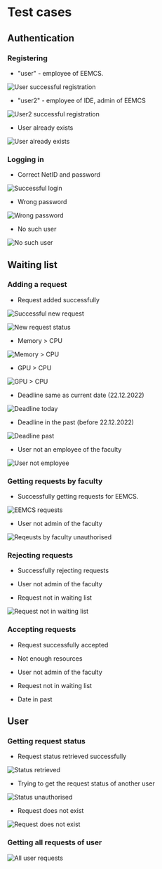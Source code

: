 # Test cases

## Authentication

### Registering

* "user" - employee of EEMCS.

![User successful registration](postman_tests/register_success.png)

* "user2" - employee of IDE, admin of EEMCS

![User2 successful registration](postman_tests/register_user2.png)

* User already exists

![User already exists](postman_tests/register_already_exists.png)

### Logging in

* Correct NetID and password

![Successful login](postman_tests/login_success.png)

* Wrong password

![Wrong password](postman_tests/login_wrong_password.png)

* No such user

![No such user](postman_tests/login_no_user.png)

## Waiting list

### Adding a request

* Request added successfully

![Successful new request](postman_tests/new_request_success.png)

![New request status](postman_tests/new_request_status.png)

* Memory > CPU

![Memory > CPU](postman_tests/new_request_ram_gt_cpu.png)

* GPU > CPU

![GPU > CPU](postman_tests/new_request_gpu_gt_cpu.png)

* Deadline same as current date (22.12.2022)

![Deadline today](postman_tests/new_request_deadline_same_day.png)

* Deadline in the past (before 22.12.2022)

![Deadline past](postman_tests/new_request_deadline_past.png)

* User not an employee of the faculty

![User not employee](postman_tests/new_request_not_employee.png)

### Getting requests by faculty

* Successfully getting requests for EEMCS.

![EEMCS requests](postman_tests/requests_by_faculty_EEMCS.png)

* User not admin of the faculty

![Reqeusts by faculty unauthorised](postman_tests/requests_by_faculty_unauthorised.png)

### Rejecting requests

* Successfully rejecting requests

* User not admin of the faculty

* Request not in waiting list

![Request not in waiting list](postman_tests/reject_no_request.png)

### Accepting requests

* Request successfully accepted

* Not enough resources

* User not admin of the faculty

* Request not in waiting list

* Date in past

## User

### Getting request status

* Request status retrieved successfully

![Status retrieved](postman_tests/status_success.png)

* Trying to get the request status of another user

![Status unauthorised](postman_tests/status_unauthorised.png)

* Request does not exist

![Request does not exist](postman_tests/status_no_request.png)

### Getting all requests of user

![All user requests](postman_tests/user_all_requests.png)
